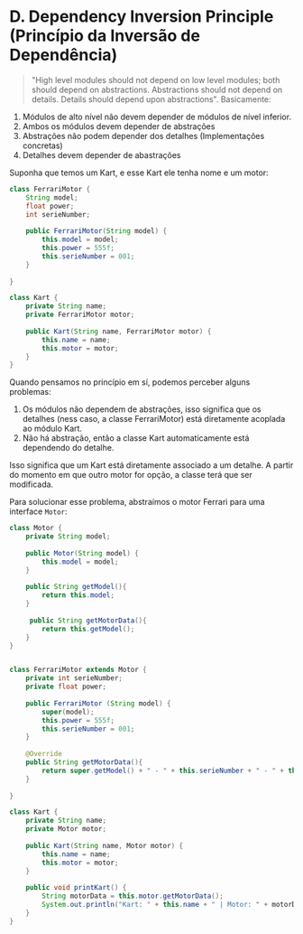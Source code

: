 # D. Dependency Inversion Principle (Princípio da Inversão de Dependência)

> "High level modules should not depend on low level modules; both should depend on abstractions. Abstractions should not depend on details.  Details should depend upon abstractions". Basicamente:

1. Módulos de alto nível não devem depender de módulos de nível inferior.
2. Ambos os módulos devem depender de abstrações
3. Abstrações não podem depender dos detalhes (Implementações concretas)
4. Detalhes devem depender de abastrações

Suponha que temos um Kart, e esse Kart ele tenha  nome e um motor:

```java
class FerrariMotor {
    String model;
    float power;
    int serieNumber;
    
    public FerrariMotor(String model) {
        this.model = model;
        this.power = 555f;
        this.serieNumber = 001;
    }
    
}

class Kart {
    private String name;
    private FerrariMotor motor;
    
    public Kart(String name, FerrariMotor motor) {
        this.name = name;
        this.motor = motor;
    }
}
```

Quando pensamos no princípio em sí, podemos perceber alguns problemas:

1. Os módulos não dependem de abstrações, isso significa que os detalhes (ness caso, a classe FerrariMotor) está diretamente acoplada ao módulo Kart.
2. Não há abstração, então a classe Kart automaticamente está dependendo do detalhe.

Isso significa que um Kart está diretamente associado a um detalhe. A partir do momento em que outro motor for opção, a classe terá que ser modificada.

Para solucionar esse problema, abstraímos o motor Ferrari para uma interface `Motor`:

```Java
class Motor {
    private String model;
    
    public Motor(String model) {
        this.model = model;
    }
    
    public String getModel(){
        return this.model;
    }
    
     public String getMotorData(){
        return this.getModel();
    }
}


class FerrariMotor extends Motor {
    private int serieNumber;
    private float power;
    
    public FerrariMotor (String model) {
        super(model);
        this.power = 555f;
        this.serieNumber = 001;
    }
    
    @Override
    public String getMotorData(){
        return super.getModel() + " - " + this.serieNumber + " - " + this.power;
    }
    
}

class Kart {
    private String name;
    private Motor motor;
    
    public Kart(String name, Motor motor) {
        this.name = name;
        this.motor = motor;
    }
    
    public void printKart() {
        String motorData = this.motor.getMotorData();
        System.out.println("Kart: " + this.name + " | Motor: " + motorData);
    }
}
```
